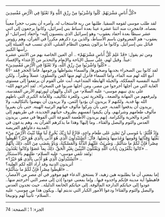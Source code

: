 ------------------------------------------------------------------------

كُلُّ أُناسٍ مَشْرَبَهُمْ. كُلُوا وَاشْرَبُوا مِنْ رِزْقِ اللَّهِ وَلا تَعْثَوْا فِي الْأَرْضِ مُفْسِدِينَ»  
..  
لقد طلب موسى لقومه السقيا. طلبها من ربه فاستجاب له. وأمره أن يضرب حجراً
معيناً بعصاه، فانفجرت منه اثنتا عشرة عينا بعدة أسباط بني إسرائيل، وكانوا
يرجعون إلى اثني عشر سبطاً بعدة أحفاد يعقوب- وهو إسرائيل الذي ينتسبون
إليه- وأحفاد إسرائيل- أو يعقوب- هم المعروفون باسم الأسباط، والذين يرد
ذكرهم مكرراً في القرآن، وهم رؤوس قبائل بني إسرائيل. وكانوا ما يزالون
يتبعون النظام القبلي، الذي تنسب فيه القبيلة إلى رأسها الكبير.  
ومن ثم يقول: «قَدْ عَلِمَ كُلُّ أُناسٍ مَشْرَبَهُمْ» .. أي العين الخاصة بهم من الاثنتي
عشرة عيناً. وقيل لهم، على سبيل الإباحة والإنعام والتحذير من الاعتداء
والإفساد:  
«كُلُوا وَاشْرَبُوا مِنْ رِزْقِ اللَّهِ، وَلا تَعْثَوْا فِي الْأَرْضِ مُفْسِدِينَ» ..  
61- لقد كانوا بين الصحراء بجدبها وصخورها، والسماء بشواظها ورجومها. فأما
الحجر فقد أنبع الله لهم منه الماء، وأما السماء فأنزل لهم منها المن
والسلوى: عسلاً وطيراً.. ولكن البنية النفسية المفككة، والجبلة الهابطة
المتداعية، أبت على القوم أن يرتفعوا إلى مستوى الغاية التي من أجلها
أخرجوا من مصر، ومن أجلها ضربوا في الصحراء.. لقد أخرجهم الله- على يدي
نبيهم موسى- عليه السلام- من الذل والهوان ليورثهم الأرض المقدسة، وليرفعهم
من المهانة والضعة.. وللحرية ثمن، وللعزة تكاليف، وللأمانة الكبرى التي
ناطهم الله بها فدية. ولكنهم لا يريدون أن يؤدوا الثمن، ولا يريدون أن
ينهضوا بالتكاليف، ولا يريدون أن يدفعوا الفدية. حتى بأن يتركوا مألوف
حياتهم الرتيبة الهينة. حتى بأن يغيروا مألوف طعامهم وشرابهم، وأن يكيفوا
أنفسهم بظروف حياتهم الجديدة، في طريقهم إلى العزة والحرية والكرامة. إنهم
يريدون الأطعمة المنوعة التي ألفوها في مصر. يريدون العدس والثوم والبصل
والقثاء.. وما إليها! وهذا ما يذكرهم القرآن به. وهم يدعون في المدينة
دعاواهم العريضة:  
«وَإِذْ قُلْتُمْ: يا مُوسى لَنْ نَصْبِرَ عَلى طَعامٍ واحِدٍ، فَادْعُ لَنا رَبَّكَ يُخْرِجْ لَنا مِمَّا تُنْبِتُ
الْأَرْضُ مِنْ بَقْلِها وَقِثَّائِها وَفُومِها وَعَدَسِها وَبَصَلِها. قالَ: أَتَسْتَبْدِلُونَ الَّذِي هُوَ أَدْنى
بِالَّذِي هُوَ خَيْرٌ؟ اهْبِطُوا مِصْراً فَإِنَّ لَكُمْ ما سَأَلْتُمْ.. وَضُرِبَتْ عَلَيْهِمُ الذِّلَّةُ وَالْمَسْكَنَةُ،
وَباؤُ بِغَضَبٍ مِنَ اللَّهِ، ذلِكَ بِأَنَّهُمْ كانُوا يَكْفُرُونَ بِآياتِ اللَّهِ وَيَقْتُلُونَ النَّبِيِّينَ
بِغَيْرِ الْحَقِّ. ذلِكَ بِما عَصَوْا وَكانُوا يَعْتَدُونَ» ..  
ولقد تلقى موسى- عليه السلام- طلبهم بالاستنكار:  
«أَتَسْتَبْدِلُونَ الَّذِي هُوَ أَدْنى بِالَّذِي هُوَ خَيْرٌ؟» ..  
أتريدون الدنية وقد أراد الله لكم العلية؟  
«اهْبِطُوا مِصْراً فَإِنَّ لَكُمْ ما سَأَلْتُمْ» ..  
إما بمعنى أن ما يطلبونه هين زهيد، لا يستحق الدعاء فهو موفور في أي مصر من
الأمصار، فاهبطوا أية مدينة فإنكم واجدوه فيها.. وإما بمعنى عودوا إذن إلى
مصر التي أخرجتم منها.. عودوا إلى حياتكم الدارجة المألوفة. إلى حياتكم
الخانعة الذليلة.. حيث تجدون العدس والبصل والثوم والقثاء! ودعوا الأمور
الكبار التي ندبتم لها.. ويكون هذا من موسى- عليه السلام- تأنيباً لهم
وتوبيخا..

------------------------------------------------------------------------

الجزء: 1 ¦ الصفحة: 74
